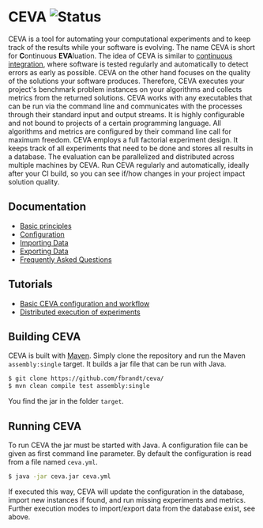 # CEVA ![Status](https://travis-ci.org/fbrandt/ceva.svg?branch=master)
CEVA is a tool for automating your computational experiments and to keep track of the results while your software is evolving. The name CEVA is short for **C**ontinuous **EVA**luation. The idea of CEVA is similar to [continuous integration][CI], where software is tested regularly and automatically to detect errors as early as possible. CEVA on the other hand focuses on the quality of the solutions your software produces. Therefore, CEVA executes your project's benchmark problem instances on your algorithms and collects metrics from the returned solutions. CEVA works with any executables that can be run via the command line and communicates with the processes through their standard input and output streams. It is highly configurable and not bound to projects of a certain programming language. All algorithms and metrics are configured by their command line call for maximum freedom. CEVA employs a full factorial experiment design. It keeps track of all experiments that need to be done and stores all results in a database. The evaluation can be parallelized and distributed across multiple machines by CEVA. Run CEVA regularly and automatically, ideally after your CI build, so you can see if/how changes in your project impact solution quality.

## Documentation
  * [Basic principles](doc/basics.md)
  * [Configuration](doc/config.md)
  * [Importing Data](doc/import.md)
  * [Exporting Data](doc/export.md)
  * [Frequently Asked Questions](doc/faq.md)

## Tutorials
  * [Basic CEVA configuration and workflow](doc/howto/basics.md)
  * [Distributed execution of experiments](doc/howto/gearman.md)

## Building CEVA
CEVA is built with [Maven][MVN]. Simply clone the repository and run the Maven `assembly:single` target. It builds a jar file that can be run with Java.
```sh
$ git clone https://github.com/fbrandt/ceva/
$ mvn clean compile test assembly:single
```

You find the jar in the folder `target`.

## Running CEVA
To run CEVA the jar must be started with Java. A configuration file can be given as first command line parameter. By default the configuration is read from a file named `ceva.yml`.
```sh
$ java -jar ceva.jar ceva.yml
```
If executed this way, CEVA will update the configuration in the database, import new instances if found, and run missing experiments and metrics. Further execution modes to import/export data from the database exist, see above.

[CI]: https://en.wikipedia.org/wiki/Continuous_integration
[MVN]: https://maven.apache.org/
